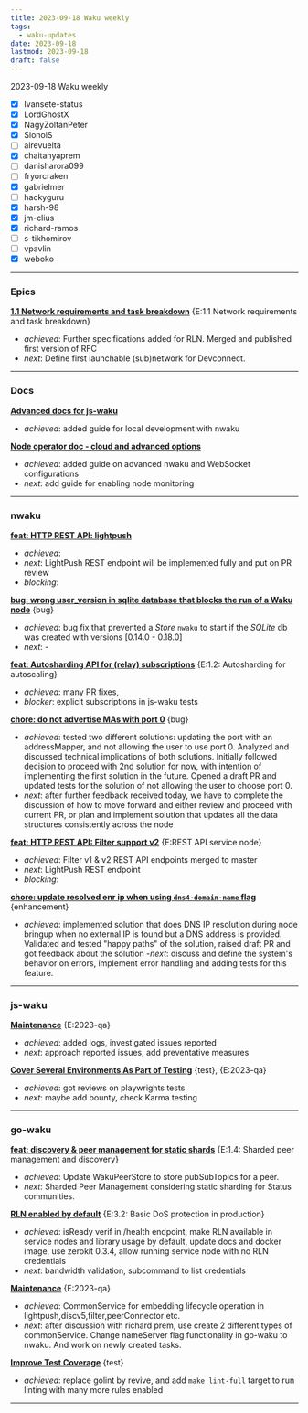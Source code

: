 ```yaml
---
title: 2023-09-18 Waku weekly
tags:
  - waku-updates
date: 2023-09-18
lastmod: 2023-09-18
draft: false
---
```


2023-09-18 Waku weekly

- [x] Ivansete-status
- [x] LordGhostX
- [x] NagyZoltanPeter
- [x] SionoiS
- [ ] alrevuelta
- [x] chaitanyaprem
- [ ] danisharora099
- [ ] fryorcraken
- [x] gabrielmer
- [ ] hackyguru
- [x] harsh-98
- [x] jm-clius
- [x] richard-ramos
- [ ] s-tikhomirov
- [ ] vpavlin
- [x] weboko

---
### Epics

**[1.1 Network requirements and task breakdown](https://github.com/waku-org/pm/issues/62)** {E:1.1 Network requirements and task breakdown}

- _achieved_: Further specifications added for RLN. Merged and published first version of RFC
- _next_: Define first launchable (sub)network for Devconnect.

---
### Docs

**[Advanced docs for js-waku](https://github.com/waku-org/docs.waku.org/issues/104)**

- _achieved_: added guide for local development with nwaku

**[Node operator doc - cloud and advanced options](https://github.com/waku-org/docs.waku.org/issues/103)**

- _achieved_: added guide on advanced nwaku and WebSocket configurations
- _next_: add guide for enabling node monitoring

---
### nwaku

**[feat: HTTP REST API: lightpush ](https://github.com/waku-org/nwaku/issues/2040)**

- _achieved_:
- _next_: LightPush REST endpoint will be implemented fully and put on PR review
- _blocking_:

**[bug: wrong user_version in sqlite database that blocks the run of a Waku node](https://github.com/waku-org/nwaku/issues/2027)** {bug}

- _achieved_: bug fix that prevented a _Store_ `nwaku` to start if the _SQLite_ db was created with versions [0.14.0 - 0.18.0]
- _next_: -

**[feat: Autosharding API for (relay) subscriptions](https://github.com/waku-org/nwaku/issues/1936)** {E:1.2: Autosharding for autoscaling}

- _achieved_: many PR fixes,
- _blocker_: explicit subscriptions in js-waku tests

**[chore: do not advertise MAs with port 0](https://github.com/waku-org/nwaku/issues/1883)** {bug}

- _achieved_: tested two different solutions: updating the port with an addressMapper, and not allowing the user to use port 0. Analyzed and discussed technical implications of both solutions. Initially followed decision to proceed with 2nd solution for now, with intention of implementing the first solution in the future.
  Opened a draft PR and updated tests for the solution of not allowing the user to choose port 0.
- _next_: after further feedback received today, we have to complete the discussion of how to move forward and either review and proceed with current PR, or plan and implement solution that updates all the data structures consistently across the node

**[feat: HTTP REST API: Filter support v2](https://github.com/waku-org/nwaku/issues/1872)** {E:REST API service node}

- _achieved_: Filter v1 & v2 REST API endpoints merged to master
- _next_: LightPush REST endpoint
- _blocking_:

**[chore: update resolved enr ip when using `dns4-domain-name` flag](https://github.com/waku-org/nwaku/issues/1576)** {enhancement}

- _achieved_: implemented solution that does DNS IP resolution during node bringup when no external IP is found but a DNS address is provided.
  Validated and tested "happy paths" of the solution, raised draft PR and got feedback about the solution
  -_next_: discuss and define the system's behavior on errors, implement error handling and adding tests for this feature.

---
### js-waku

**[Maintenance](https://github.com/waku-org/js-waku/issues/1455)** {E:2023-qa}

- _achieved_: added logs, investigated issues reported
- _next_: approach reported issues, add preventative measures

**[Cover Several Environments As Part of Testing](https://github.com/waku-org/js-waku/issues/52)** {test}, {E:2023-qa}

- _achieved_: got reviews on playwrights tests
- _next_: maybe add bounty, check Karma testing

---
### go-waku

**[feat: discovery & peer management for static shards](https://github.com/waku-org/go-waku/issues/727)** {E:1.4: Sharded peer management and discovery}

- _achieved_:  Update WakuPeerStore to store pubSubTopics for a peer.
- _next_:  Sharded Peer Management considering static sharding for Status communities.

**[RLN enabled by default](https://github.com/waku-org/go-waku/issues/655)** {E:3.2: Basic DoS protection in production}

- _achieved_: isReady verif in /health endpoint,  make RLN available in service nodes and library usage by default, update docs and docker image, use zerokit 0.3.4, allow running service node with no RLN credentials
- _next_:  bandwidth validation, subcommand to list credentials

**[Maintenance](https://github.com/waku-org/go-waku/issues/634)** {E:2023-qa}

- _achieved_: CommonService for embedding lifecycle operation in lightpush,discv5,filter,peerConnector etc.
- _next_: after discussion with richard prem, use create 2 different types of commonService. Change nameServer flag functionality in go-waku to nwaku. And work on newly created tasks.

**[Improve Test Coverage](https://github.com/waku-org/go-waku/issues/620)** {test}

- _achieved_: replace golint by revive, and add `make lint-full` target to run linting with many more rules enabled

---
